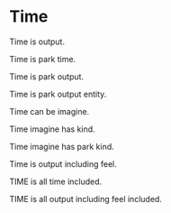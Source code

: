 # Time

Time is output.

Time is park time.

Time is park output.

Time is park output entity.

Time can be imagine.

Time imagine has kind.

Time imagine has park kind.

Time is output including feel.

TIME is all time included.

TIME is all output including feel included.